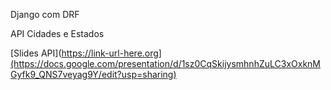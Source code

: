 Django com DRF

API Cidades e Estados

[Slides API](https://link-url-here.org](https://docs.google.com/presentation/d/1sz0CqSkijysmhnhZuLC3xOxknMGyfk9_QNS7veyag9Y/edit?usp=sharing)
